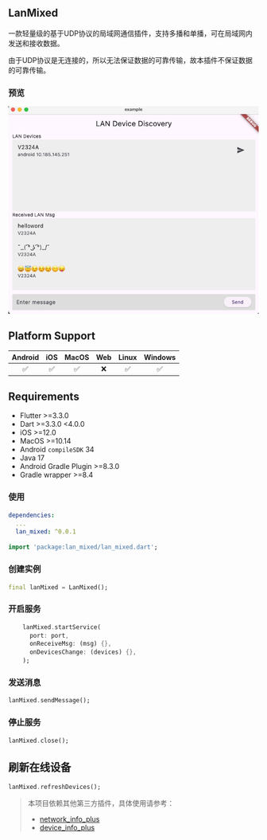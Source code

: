 ## LanMixed

一款轻量级的基于UDP协议的局域网通信插件，支持多播和单播，可在局域网内发送和接收数据。

由于UDP协议是无连接的，所以无法保证数据的可靠传输，故本插件不保证数据的可靠传输。

### 预览
![App preview](https://raw.githubusercontent.com/aiyakuaile/lan_mixed/main/preview.png)

## Platform Support

| Android | iOS | MacOS | Web | Linux | Windows |
| :-----: | :-: | :---: |:---:| :---: | :-----: |
|   ✅    | ✅  |  ✅   |  ❌  |  ✅   |   ✅    |

## Requirements

- Flutter >=3.3.0
- Dart >=3.3.0 <4.0.0
- iOS >=12.0
- MacOS >=10.14
- Android `compileSDK` 34
- Java 17
- Android Gradle Plugin >=8.3.0
- Gradle wrapper >=8.4

### 使用
```yaml
dependencies:
  ...
  lan_mixed: ^0.0.1
```

```dart
import 'package:lan_mixed/lan_mixed.dart';
```
### 创建实例
```dart
final lanMixed = LanMixed();
```

### 开启服务
```dart
    lanMixed.startService(
      port: port,
      onReceiveMsg: (msg) {},
      onDevicesChange: (devices) {},
    );
```

### 发送消息
```dart
lanMixed.sendMessage();
```
### 停止服务
```dart
lanMixed.close();
```

## 刷新在线设备
```dart
lanMixed.refreshDevices();
```

> 本项目依赖其他第三方插件，具体使用请参考：
> - [network_info_plus](https://pub.dev/packages/network_info_plus)
> - [device_info_plus](https://pub.dev/packages/device_info_plus)